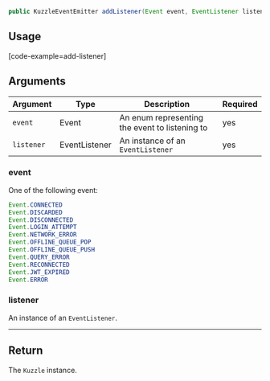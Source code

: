 ```java
public KuzzleEventEmitter addListener(Event event, EventListener listener)
```

## Usage

[code-example=add-listener]

## Arguments

| Argument | Type | Description | Required |
|--------|------|-------------|------------ |
| `event` | Event | An enum representing the event to listening to  | yes |
| `listener` | EventListener | An instance of an `EventListener` | yes |

### event

One of the following event:
```java
Event.CONNECTED
Event.DISCARDED
Event.DISCONNECTED
Event.LOGIN_ATTEMPT
Event.NETWORK_ERROR
Event.OFFLINE_QUEUE_POP
Event.OFFLINE_QUEUE_PUSH
Event.QUERY_ERROR
Event.RECONNECTED
Event.JWT_EXPIRED
Event.ERROR
```

### listener

An instance of an `EventListener`.  

---

## Return

The `Kuzzle` instance.
